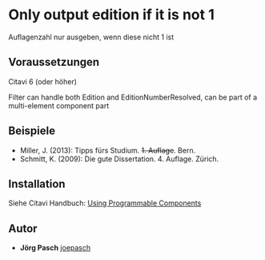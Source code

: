 # Only output edition if it is not 1

Auflagenzahl nur ausgeben, wenn diese nicht 1 ist

## Voraussetzungen
Citavi 6 (oder höher)

Filter can handle both Edition and  EditionNumberResolved, can be part of a multi-element component part

## Beispiele

- Miller, J. (2013): Tipps fürs Studium. ~~1. Auflage~~. Bern.
- Schmitt, K. (2009): Die gute Dissertation. 4. Auflage. Zürich.

## Installation
Siehe Citavi Handbuch: [Using Programmable Components](https://www.citavi.com/programmable_components)

## Autor

* **Jörg Pasch** [joepasch](https://github.com/joepasch)
